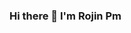### Hi there 👋 I'm Rojin Pm

<!--
**RojinPm/RojinPm** is a ✨ _special_ ✨ repository because its `README.md` (this file) appears on your GitHub profile.

Here are some ideas to get you started:

- 🔭 I’m currently a MCA student in Amal Jyothi College,Kanjirapally and also working in amacecreatives a developer community in AJCE
- 🌱 I’m currently learning AI,LLM,Serverless application development
- 👯 I’m looking to collaborate on  open-source projects
- 🤔 I’m looking for help with ...
- 💬 Ask me about ...
- 📫 How to reach me: ...
- 😄 Pronouns: ...
- ⚡ Fun fact: ...
-->
